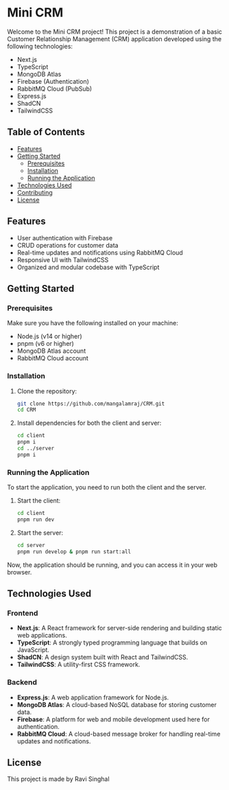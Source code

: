 #  Mini CRM

Welcome to the  Mini CRM project! This project is a demonstration of a basic Customer Relationship Management (CRM) application developed using the following technologies:
- Next.js
- TypeScript
- MongoDB Atlas
- Firebase (Authentication)
- RabbitMQ Cloud (PubSub)
- Express.js
- ShadCN
- TailwindCSS

## Table of Contents
- [Features](#features)
- [Getting Started](#getting-started)
  - [Prerequisites](#prerequisites)
  - [Installation](#installation)
  - [Running the Application](#running-the-application)
- [Technologies Used](#technologies-used)
- [Contributing](#contributing)
- [License](#license)

## Features
- User authentication with Firebase
- CRUD operations for customer data
- Real-time updates and notifications using RabbitMQ Cloud
- Responsive UI with TailwindCSS
- Organized and modular codebase with TypeScript

## Getting Started

### Prerequisites
Make sure you have the following installed on your machine:
- Node.js (v14 or higher)
- pnpm (v6 or higher)
- MongoDB Atlas account
- RabbitMQ Cloud account

### Installation
1. Clone the repository:
    ```bash
    git clone https://github.com/mangalamraj/CRM.git
    cd CRM
    ```

2. Install dependencies for both the client and server:
    ```bash
    cd client
    pnpm i
    cd ../server
    pnpm i
    ```

### Running the Application
To start the application, you need to run both the client and the server.

1. Start the client:
    ```bash
    cd client
    pnpm run dev
    ```

2. Start the server:
    ```bash
    cd server
    pnpm run develop & pnpm run start:all
    ```

Now, the application should be running, and you can access it in your web browser.

## Technologies Used

### Frontend
- **Next.js**: A React framework for server-side rendering and building static web applications.
- **TypeScript**: A strongly typed programming language that builds on JavaScript.
- **ShadCN**: A design system built with React and TailwindCSS.
- **TailwindCSS**: A utility-first CSS framework.

### Backend
- **Express.js**: A web application framework for Node.js.
- **MongoDB Atlas**: A cloud-based NoSQL database for storing customer data.
- **Firebase**: A platform for web and mobile development used here for authentication.
- **RabbitMQ Cloud**: A cloud-based message broker for handling real-time updates and notifications.

## License
This project is made by Ravi Singhal

